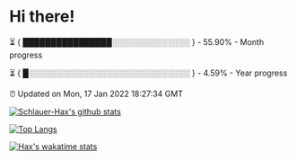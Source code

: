 # Hi there!

⏳ { ████████████████░░░░░░░░░░░░░░ } - 55.90% - Month progress

⏳ { █░░░░░░░░░░░░░░░░░░░░░░░░░░░░░ } - 4.59% - Year progress

⏰ Updated on Mon, 17 Jan 2022 18:27:34 GMT


[![Schlauer-Hax's github stats](https://github-readme-stats.vercel.app/api?username=Schlauer-Hax&show_icons=true&theme=dark&count_private=true)](https://github.com/Schlauer-Hax)


[![Top Langs](https://github-readme-stats.vercel.app/api/top-langs/?username=Schlauer-Hax&layout=compact&theme=dark)](https://github.com/Schlauer-Hax?tab=repositories)


[![Hax's wakatime stats](https://github-readme-stats.vercel.app/api/wakatime?username=Hax&theme=dark)](https://wakatime.com/@Hax)

